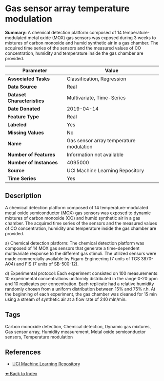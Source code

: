 # Gas sensor array temperature modulation

**Summary:** A chemical detection platform composed of 14 temperature-modulated metal oxide (MOX) gas sensors was exposed during 3 weeks to mixtures of carbon monoxide and humid synthetic air in a gas chamber. The acquired time series of the sensors and the measured values of CO concentration, humidity and temperature inside the gas chamber are provided.

| Parameter | Value |
| --- | --- |
| **Associated Tasks** | Classification, Regression |
| **Data Source** | Real |
| **Dataset Characteristics** | Multivariate, Time-Series |
| **Date Donated** | 2019-04-14 |
| **Feature Type** | Real |
| **Labeled** | Yes |
| **Missing Values** | No |
| **Name** | Gas sensor array temperature modulation |
| **Number of Features** | Information not available |
| **Number of Instances** | 4095000 |
| **Source** | UCI Machine Learning Repository |
| **Time Series** | Yes |

## Description

A chemical detection platform composed of 14 temperature-modulated metal oxide semiconductor (MOX) gas sensors was exposed to dynamic mixtures of carbon monoxide (CO) and humid synthetic air in a gas chamber. The acquired time series of the sensors and the measured values of CO concentration, humidity and temperature inside the gas chamber are provided.

a) Chemical detection platform: 
The chemical detection platform was composed of 14 MOX gas sensors that generate a time-dependent multivariate response to the different gas stimuli. The utilized sensors were made commercially available by Figaro Engineering (7 units of TGS 3870-A04) and FIS (7 units of SB-500-12).

d) Experimental protocol: 
Each experiment consisted on 100 measurements: 10 experimental concentrations uniformly distributed in the range 0-20 ppm and 10 replicates per concentration. Each replicate had a relative humidity randomly chosen from a uniform distribution between 15% and 75% r.h. At the beginning of each experiment, the gas chamber was cleaned for 15 min using a stream of synthetic air at a flow rate of 240 mln/min.

## Tags

Carbon monoxide detection, Chemical detection, Dynamic gas mixtures, Gas sensor array, Humidity measurement, Metal oxide semiconductor sensors, Temperature modulation

## References

- [UCI Machine Learning Repository](https://archive.ics.uci.edu/dataset/487/gas+sensor+array+temperature+modulation)

[⬅️ Back to Index](../README.md)
